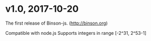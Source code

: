 v1.0, 2017-10-20
================

The first release of Binson-js. (http://binson.org)

Compatible with node.js
Supports integers in range [-2^31, 2^53-1] 

